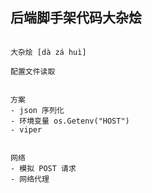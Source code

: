 

## 后端脚手架代码大杂烩

```text

大杂烩 [dà zá huì]

```


```text
配置文件读取


方案
- json 序列化 
- 环境变量 os.Getenv("HOST")
- viper


```

```text
网络
- 模拟 POST 请求
- 网络代理



```
